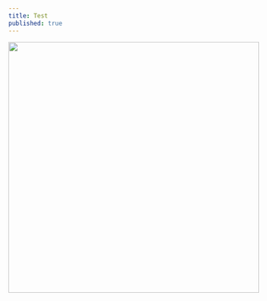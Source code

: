 ```yaml
---
title: Test
published: true
---
```


<img src="http://insolitebuzz.fr/wp-content/uploads/2014/10/test-all-the-things.jpg" alt="" style="width: 500px;"/>
